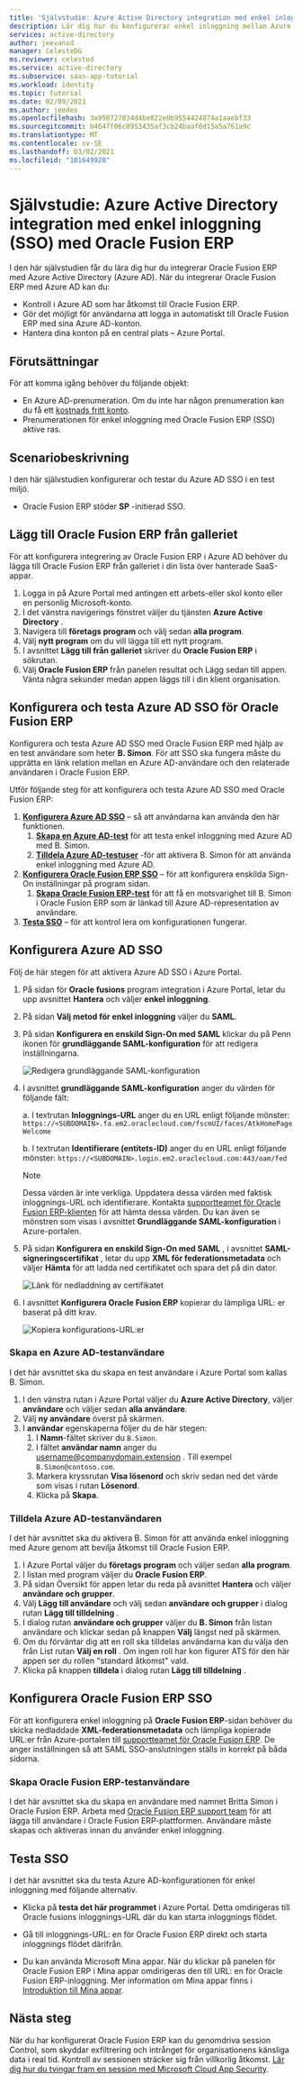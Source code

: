 ```yaml
---
title: 'Självstudie: Azure Active Directory integration med enkel inloggning (SSO) med Oracle Fusion ERP | Microsoft Docs'
description: Lär dig hur du konfigurerar enkel inloggning mellan Azure Active Directory och Oracle Fusion ERP.
services: active-directory
author: jeevansd
manager: CelesteDG
ms.reviewer: celested
ms.service: active-directory
ms.subservice: saas-app-tutorial
ms.workload: identity
ms.topic: tutorial
ms.date: 02/09/2021
ms.author: jeedes
ms.openlocfilehash: 3a950727034d4be822e0b9554424074a1aaebf33
ms.sourcegitcommit: b4647f06c0953435af3cb24baaf6d15a5a761a9c
ms.translationtype: MT
ms.contentlocale: sv-SE
ms.lasthandoff: 03/02/2021
ms.locfileid: "101649928"
---
```

# <a name="tutorial-azure-active-directory-single-sign-on-sso-integration-with-oracle-fusion-erp"></a>Självstudie: Azure Active Directory integration med enkel inloggning (SSO) med Oracle Fusion ERP

I den här självstudien får du lära dig hur du integrerar Oracle Fusion ERP med Azure Active Directory (Azure AD). När du integrerar Oracle Fusion ERP med Azure AD kan du:

* Kontroll i Azure AD som har åtkomst till Oracle Fusion ERP.
* Gör det möjligt för användarna att logga in automatiskt till Oracle Fusion ERP med sina Azure AD-konton.
* Hantera dina konton på en central plats – Azure Portal.

## <a name="prerequisites"></a>Förutsättningar

För att komma igång behöver du följande objekt:

* En Azure AD-prenumeration. Om du inte har någon prenumeration kan du få ett [kostnads fritt konto](https://azure.microsoft.com/free/).
* Prenumerationen för enkel inloggning med Oracle Fusion ERP (SSO) aktive ras.

## <a name="scenario-description"></a>Scenariobeskrivning

I den här självstudien konfigurerar och testar du Azure AD SSO i en test miljö.

* Oracle Fusion ERP stöder **SP** -initierad SSO.

## <a name="add-oracle-fusion-erp-from-the-gallery"></a>Lägg till Oracle Fusion ERP från galleriet

För att konfigurera integrering av Oracle Fusion ERP i Azure AD behöver du lägga till Oracle Fusion ERP från galleriet i din lista över hanterade SaaS-appar.

1. Logga in på Azure Portal med antingen ett arbets-eller skol konto eller en personlig Microsoft-konto.
1. I det vänstra navigerings fönstret väljer du tjänsten **Azure Active Directory** .
1. Navigera till **företags program** och välj sedan **alla program**.
1. Välj **nytt program** om du vill lägga till ett nytt program.
1. I avsnittet **Lägg till från galleriet** skriver du **Oracle Fusion ERP** i sökrutan.
1. Välj **Oracle Fusion ERP** från panelen resultat och Lägg sedan till appen. Vänta några sekunder medan appen läggs till i din klient organisation.

## <a name="configure-and-test-azure-ad-sso-for-oracle-fusion-erp"></a>Konfigurera och testa Azure AD SSO för Oracle Fusion ERP

Konfigurera och testa Azure AD SSO med Oracle Fusion ERP med hjälp av en test användare som heter **B. Simon**. För att SSO ska fungera måste du upprätta en länk relation mellan en Azure AD-användare och den relaterade användaren i Oracle Fusion ERP.

Utför följande steg för att konfigurera och testa Azure AD SSO med Oracle Fusion ERP:

1. **[Konfigurera Azure AD SSO](#configure-azure-ad-sso)** – så att användarna kan använda den här funktionen.
    1. **[Skapa en Azure AD-test](#create-an-azure-ad-test-user)** för att testa enkel inloggning med Azure AD med B. Simon.
    1. **[Tilldela Azure AD-testuser](#assign-the-azure-ad-test-user)** -för att aktivera B. Simon för att använda enkel inloggning med Azure AD.
1. **[Konfigurera Oracle Fusion ERP SSO](#configure-oracle-fusion-erp-sso)** – för att konfigurera enskilda Sign-On inställningar på program sidan.
    1. **[Skapa Oracle Fusion ERP-test](#create-oracle-fusion-erp-test-user)** för att få en motsvarighet till B. Simon i Oracle Fusion ERP som är länkad till Azure AD-representation av användare.
1. **[Testa SSO](#test-sso)** – för att kontrol lera om konfigurationen fungerar.

## <a name="configure-azure-ad-sso"></a>Konfigurera Azure AD SSO

Följ de här stegen för att aktivera Azure AD SSO i Azure Portal.

1. På sidan för **Oracle fusions** program integration i Azure Portal, letar du upp avsnittet **Hantera** och väljer **enkel inloggning**.
1. På sidan **Välj metod för enkel inloggning** väljer du **SAML**.
1. På sidan **Konfigurera en enskild Sign-On med SAML** klickar du på Penn ikonen för **grundläggande SAML-konfiguration** för att redigera inställningarna.

   ![Redigera grundläggande SAML-konfiguration](common/edit-urls.png)

1. I avsnittet **grundläggande SAML-konfiguration** anger du värden för följande fält:

    a. I textrutan **Inloggnings-URL** anger du en URL enligt följande mönster: `https://<SUBDOMAIN>.fa.em2.oraclecloud.com/fscmUI/faces/AtkHomePageWelcome`

    b. I textrutan **Identifierare (entitets-ID)** anger du en URL enligt följande mönster: `https://<SUBDOMAIN>.login.em2.oraclecloud.com:443/oam/fed`

    > [!NOTE]
    > Dessa värden är inte verkliga. Uppdatera dessa värden med faktisk inloggnings-URL och identifierare. Kontakta [supportteamet för Oracle Fusion ERP-klienten](https://www.oracle.com/applications/erp/) för att hämta dessa värden. Du kan även se mönstren som visas i avsnittet **Grundläggande SAML-konfiguration** i Azure-portalen.

1. På sidan **Konfigurera en enskild Sign-On med SAML** , i avsnittet **SAML-signeringscertifikat** , letar du upp **XML för federationsmetadata** och väljer **Hämta** för att ladda ned certifikatet och spara det på din dator.

    ![Länk för nedladdning av certifikatet](common/metadataxml.png)

1. I avsnittet **Konfigurera Oracle Fusion ERP** kopierar du lämpliga URL: er baserat på ditt krav.

    ![Kopiera konfigurations-URL:er](common/copy-configuration-urls.png)

### <a name="create-an-azure-ad-test-user"></a>Skapa en Azure AD-testanvändare

I det här avsnittet ska du skapa en test användare i Azure Portal som kallas B. Simon.

1. I den vänstra rutan i Azure Portal väljer du **Azure Active Directory**, väljer **användare** och väljer sedan **alla användare**.
1. Välj **ny användare** överst på skärmen.
1. I **användar** egenskaperna följer du de här stegen:
   1. I **Namn**-fältet skriver du `B.Simon`.  
   1. I fältet **användar namn** anger du username@companydomain.extension . Till exempel `B.Simon@contoso.com`.
   1. Markera kryssrutan **Visa lösenord** och skriv sedan ned det värde som visas i rutan **Lösenord**.
   1. Klicka på **Skapa**.

### <a name="assign-the-azure-ad-test-user"></a>Tilldela Azure AD-testanvändaren

I det här avsnittet ska du aktivera B. Simon för att använda enkel inloggning med Azure genom att bevilja åtkomst till Oracle Fusion ERP.

1. I Azure Portal väljer du **företags program** och väljer sedan **alla program**.
1. I listan med program väljer du **Oracle Fusion ERP**.
1. På sidan Översikt för appen letar du reda på avsnittet **Hantera** och väljer **användare och grupper**.
1. Välj **Lägg till användare** och välj sedan **användare och grupper** i dialog rutan **Lägg till tilldelning** .
1. I dialog rutan **användare och grupper** väljer du **B. Simon** från listan användare och klickar sedan på knappen **Välj** längst ned på skärmen.
1. Om du förväntar dig att en roll ska tilldelas användarna kan du välja den från List rutan **Välj en roll** . Om ingen roll har kon figurer ATS för den här appen ser du rollen "standard åtkomst" vald.
1. Klicka på knappen **tilldela** i dialog rutan **Lägg till tilldelning** .

## <a name="configure-oracle-fusion-erp-sso"></a>Konfigurera Oracle Fusion ERP SSO

För att konfigurera enkel inloggning på **Oracle Fusion ERP**-sidan behöver du skicka nedladdade **XML-federationsmetadata** och lämpliga kopierade URL:er från Azure-portalen till [supportteamet för Oracle Fusion ERP](https://www.oracle.com/applications/erp/). De anger inställningen så att SAML SSO-anslutningen ställs in korrekt på båda sidorna.

### <a name="create-oracle-fusion-erp-test-user"></a>Skapa Oracle Fusion ERP-testanvändare

I det här avsnittet ska du skapa en användare med namnet Britta Simon i Oracle Fusion ERP. Arbeta med [Oracle Fusion ERP support team](https://www.oracle.com/applications/erp/) för att lägga till användare i Oracle Fusion ERP-plattformen. Användare måste skapas och aktiveras innan du använder enkel inloggning.

## <a name="test-sso"></a>Testa SSO 

I det här avsnittet ska du testa Azure AD-konfigurationen för enkel inloggning med följande alternativ. 

* Klicka på **testa det här programmet** i Azure Portal. Detta omdirigeras till Oracle fusions inloggnings-URL där du kan starta inloggnings flödet. 

* Gå till inloggnings-URL: en för Oracle Fusion ERP direkt och starta inloggnings flödet därifrån.

* Du kan använda Microsoft Mina appar. När du klickar på panelen för Oracle Fusion ERP i Mina appar omdirigeras den till URL: en för Oracle Fusion ERP-inloggning. Mer information om Mina appar finns i [Introduktion till Mina appar](../user-help/my-apps-portal-end-user-access.md).

## <a name="next-steps"></a>Nästa steg

När du har konfigurerat Oracle Fusion ERP kan du genomdriva session Control, som skyddar exfiltrering och intrånget för organisationens känsliga data i real tid. Kontroll av sessionen sträcker sig från villkorlig åtkomst. [Lär dig hur du tvingar fram en session med Microsoft Cloud App Security](/cloud-app-security/proxy-deployment-any-app).